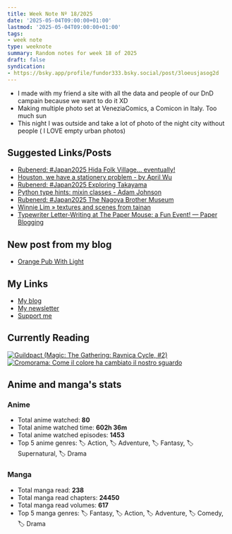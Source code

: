 ```yaml
---
title: Week Note Nº 18/2025
date: '2025-05-04T09:00:00+01:00'
lastmod: '2025-05-04T09:00:00+01:00'
tags:
- week note
type: weeknote
summary: Random notes for week 18 of 2025
draft: false
syndication:
- https://bsky.app/profile/fundor333.bsky.social/post/3loeusjasog2d
---
```


- I made with my friend a site with all the data and people of our DnD campain because we want to do it XD
- Making multiple photo set at VeneziaComics, a Comicon in Italy. Too much sun
- This night I was outside and take a lot of photo of the night city without people ( l LOVE empty urban photos)

## Suggested Links/Posts
- [Rubenerd: #Japan2025 Hida Folk Village… eventually!](https://rubenerd.com/japan2025-hida-folk-village/?utm_source=fundor333.com)
- [Houston, we have a stationery problem - by April Wu](https://thepenguinpost.substack.com/p/houston-we-have-a-stationery-problem?utm_source=fundor333.com)
- [Rubenerd: #Japan2025 Exploring Takayama](https://rubenerd.com/japan2025-exploring-takayama/?utm_source=fundor333.com)
- [Python type hints: mixin classes - Adam Johnson](https://adamj.eu/tech/2025/05/01/python-type-hints-mixin-classes/?utm_source=fundor333.com)
- [Rubenerd: #Japan2025 The Nagoya Brother Museum](https://rubenerd.com/japan2025-the-nagoya-brother-museum/?utm_source=fundor333.com)
- [Winnie Lim » textures and scenes from tainan](https://winnielim.org/journal/textures-and-scenes-from-tainan/?utm_source=fundor333.com)
- [Typewriter Letter-Writing at The Paper Mouse: a Fun Event! — Paper Blogging](https://www.paperblogging.com/stories/typewriter-letter-writing-at-paper-mouse-a-fun-event?utm_source=fundor333.com)
## New post from my blog
- [Orange Pub With Light](https://fundor333.com/photos/2025/orange-pub-with-light/?utm_source=fundor333.com)

## My Links
- [My blog](https://www.fundor333.com)
- [My newsletter](https://newsletter.digitaltearoom.com)
- [Support me](https://ko-fi.com/fundor333)

## Currently Reading
[![Guildpact (Magic: The Gathering: Ravnica Cycle, #2)](https://i.gr-assets.com/images/S/compressed.photo.goodreads.com/books/1328330416l/8372385._SY160_.jpg)](https://www.goodreads.com/review/show/7292099460?utm_medium=api&utm_source=rss) [![Cromorama: Come il colore ha cambiato il nostro sguardo](https://i.gr-assets.com/images/S/compressed.photo.goodreads.com/books/1505808761l/36266532._SX98_.jpg)](https://www.goodreads.com/review/show/5993206761?utm_medium=api&utm_source=rss)

## Anime and manga's stats

### **Anime**
- Total anime watched: **80**
- Total anime watched time: **602h 36m**
- Total anime watched episodes: **1453**
- Top 5 anime genres: 🏷️ Action, 🏷️ Adventure, 🏷️ Fantasy, 🏷️ Supernatural, 🏷️ Drama

### **Manga**
- Total manga read: **238**
- Total manga read chapters: **24450**
- Total manga read volumes: **617**
- Top 5 manga genres: 🏷️ Fantasy, 🏷️ Action, 🏷️ Adventure, 🏷️ Comedy, 🏷️ Drama

